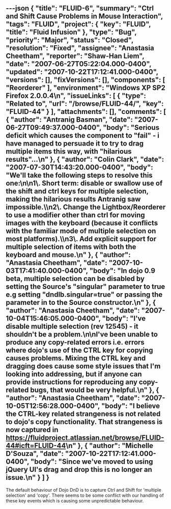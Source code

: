 ---json
{
  "title": "FLUID-6",
  "summary": "Ctrl and Shift Cause Problems in Mouse Interaction",
  "tags": "FLUID",
  "project": {
    "key": "FLUID",
    "title": "Fluid Infusion"
  },
  "type": "Bug",
  "priority": "Major",
  "status": "Closed",
  "resolution": "Fixed",
  "assignee": "Anastasia Cheetham",
  "reporter": "Shaw-Han Liem",
  "date": "2007-06-27T05:22:04.000-0400",
  "updated": "2007-10-22T17:12:41.000-0400",
  "versions": [],
  "fixVersions": [],
  "components": [
    "Reorderer"
  ],
  "environment": "Windows XP SP2 Firefox 2.0.0.4\n",
  "issueLinks": [
    {
      "type": "Related to",
      "url": "/browse/FLUID-44/",
      "key": "FLUID-44"
    }
  ],
  "attachments": [],
  "comments": [
    {
      "author": "Antranig Basman",
      "date": "2007-06-27T09:49:37.000-0400",
      "body": "Serious deficit which causes the component to \"fail\" - i have managed to persuade it to try to drag multiple items this way, with \"hilarious results\"...\n"
    },
    {
      "author": "Colin Clark",
      "date": "2007-07-30T14:43:20.000-0400",
      "body": "We'll take the following steps to resolve this one:\n\n1\\. Short term: disable or swallow use of the shift and ctrl keys for multiple selection, making the hilarious results Antranig saw impossible.\\\n2\\. Change the Lightbox/Reorderer to use a modifier other than ctrl for moving images with the keyboard (because it conflicts with the familiar mode of multiple selection on most platforms).\\\n3\\. Add explicit support for multiple selection of items with both the keyboard and mouse.\n"
    },
    {
      "author": "Anastasia Cheetham",
      "date": "2007-10-03T17:41:40.000-0400",
      "body": "In dojo 0.9 beta, multiple selection can be disabled by setting the Source's \"singular\" parameter to true e.g setting \"dndlb.singular=true\" or passing the parameter in to the Source constructor.\n"
    },
    {
      "author": "Anastasia Cheetham",
      "date": "2007-10-04T15:46:05.000-0400",
      "body": "I've disable multiple selection (rev 12545) - it shouldn't be a problem.\n\nI've been unable to produce any copy-related errors i.e. errors where dojo's use of the CTRL key for copying causes problems. Mixing the CTRL key and dragging does cause some style issues that I'm looking into addressing, but if anyone can provide instructions for reproducing any copy-related bugs, that would be very helpful.\n"
    },
    {
      "author": "Anastasia Cheetham",
      "date": "2007-10-05T12:56:28.000-0400",
      "body": "I believe the CTRL-key related strangeness is not related to dojo's copy functionality. That strangeness is now captured in <https://fluidproject.atlassian.net/browse/FLUID-44#icft=FLUID-44>\n"
    },
    {
      "author": "Michelle D'Souza",
      "date": "2007-10-22T17:12:41.000-0400",
      "body": "Since we've moved to using jQuery UI's drag and drop this is no longer an issue.\n"
    }
  ]
}
---
The default behaviour of Dojo DnD is to capture Ctrl and Shift for 'multiple selection' and 'copy'. There seems to be some conflict with our handling of these key events which is causing some unpredictable behaviour.

        